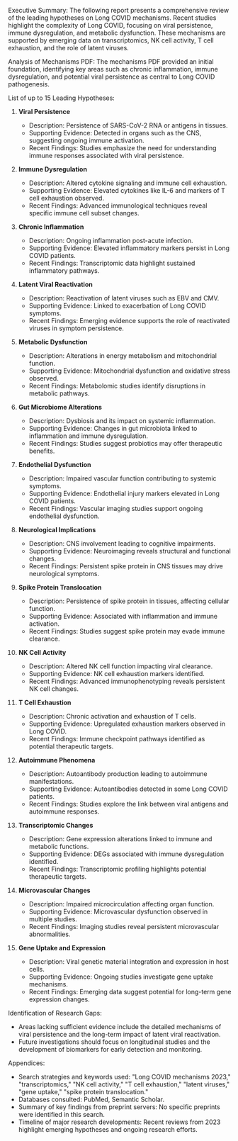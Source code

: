 Executive Summary:
The following report presents a comprehensive review of the leading hypotheses on Long COVID mechanisms. Recent studies highlight the complexity of Long COVID, focusing on viral persistence, immune dysregulation, and metabolic dysfunction. These mechanisms are supported by emerging data on transcriptomics, NK cell activity, T cell exhaustion, and the role of latent viruses.

Analysis of Mechanisms PDF:
The mechanisms PDF provided an initial foundation, identifying key areas such as chronic inflammation, immune dysregulation, and potential viral persistence as central to Long COVID pathogenesis.

List of up to 15 Leading Hypotheses:
1. **Viral Persistence**
   - Description: Persistence of SARS-CoV-2 RNA or antigens in tissues.
   - Supporting Evidence: Detected in organs such as the CNS, suggesting ongoing immune activation.
   - Recent Findings: Studies emphasize the need for understanding immune responses associated with viral persistence.

2. **Immune Dysregulation**
   - Description: Altered cytokine signaling and immune cell exhaustion.
   - Supporting Evidence: Elevated cytokines like IL-6 and markers of T cell exhaustion observed.
   - Recent Findings: Advanced immunological techniques reveal specific immune cell subset changes.

3. **Chronic Inflammation**
   - Description: Ongoing inflammation post-acute infection.
   - Supporting Evidence: Elevated inflammatory markers persist in Long COVID patients.
   - Recent Findings: Transcriptomic data highlight sustained inflammatory pathways.

4. **Latent Viral Reactivation**
   - Description: Reactivation of latent viruses such as EBV and CMV.
   - Supporting Evidence: Linked to exacerbation of Long COVID symptoms.
   - Recent Findings: Emerging evidence supports the role of reactivated viruses in symptom persistence.

5. **Metabolic Dysfunction**
   - Description: Alterations in energy metabolism and mitochondrial function.
   - Supporting Evidence: Mitochondrial dysfunction and oxidative stress observed.
   - Recent Findings: Metabolomic studies identify disruptions in metabolic pathways.

6. **Gut Microbiome Alterations**
   - Description: Dysbiosis and its impact on systemic inflammation.
   - Supporting Evidence: Changes in gut microbiota linked to inflammation and immune dysregulation.
   - Recent Findings: Studies suggest probiotics may offer therapeutic benefits.

7. **Endothelial Dysfunction**
   - Description: Impaired vascular function contributing to systemic symptoms.
   - Supporting Evidence: Endothelial injury markers elevated in Long COVID patients.
   - Recent Findings: Vascular imaging studies support ongoing endothelial dysfunction.

8. **Neurological Implications**
   - Description: CNS involvement leading to cognitive impairments.
   - Supporting Evidence: Neuroimaging reveals structural and functional changes.
   - Recent Findings: Persistent spike protein in CNS tissues may drive neurological symptoms.

9. **Spike Protein Translocation**
   - Description: Persistence of spike protein in tissues, affecting cellular function.
   - Supporting Evidence: Associated with inflammation and immune activation.
   - Recent Findings: Studies suggest spike protein may evade immune clearance.

10. **NK Cell Activity**
    - Description: Altered NK cell function impacting viral clearance.
    - Supporting Evidence: NK cell exhaustion markers identified.
    - Recent Findings: Advanced immunophenotyping reveals persistent NK cell changes.

11. **T Cell Exhaustion**
    - Description: Chronic activation and exhaustion of T cells.
    - Supporting Evidence: Upregulated exhaustion markers observed in Long COVID.
    - Recent Findings: Immune checkpoint pathways identified as potential therapeutic targets.

12. **Autoimmune Phenomena**
    - Description: Autoantibody production leading to autoimmune manifestations.
    - Supporting Evidence: Autoantibodies detected in some Long COVID patients.
    - Recent Findings: Studies explore the link between viral antigens and autoimmune responses.

13. **Transcriptomic Changes**
    - Description: Gene expression alterations linked to immune and metabolic functions.
    - Supporting Evidence: DEGs associated with immune dysregulation identified.
    - Recent Findings: Transcriptomic profiling highlights potential therapeutic targets.

14. **Microvascular Changes**
    - Description: Impaired microcirculation affecting organ function.
    - Supporting Evidence: Microvascular dysfunction observed in multiple studies.
    - Recent Findings: Imaging studies reveal persistent microvascular abnormalities.

15. **Gene Uptake and Expression**
    - Description: Viral genetic material integration and expression in host cells.
    - Supporting Evidence: Ongoing studies investigate gene uptake mechanisms.
    - Recent Findings: Emerging data suggest potential for long-term gene expression changes.

Identification of Research Gaps:
- Areas lacking sufficient evidence include the detailed mechanisms of viral persistence and the long-term impact of latent viral reactivation.
- Future investigations should focus on longitudinal studies and the development of biomarkers for early detection and monitoring.

Appendices:
- Search strategies and keywords used: "Long COVID mechanisms 2023," "transcriptomics," "NK cell activity," "T cell exhaustion," "latent viruses," "gene uptake," "spike protein translocation."
- Databases consulted: PubMed, Semantic Scholar.
- Summary of key findings from preprint servers: No specific preprints were identified in this search.
- Timeline of major research developments: Recent reviews from 2023 highlight emerging hypotheses and ongoing research efforts.